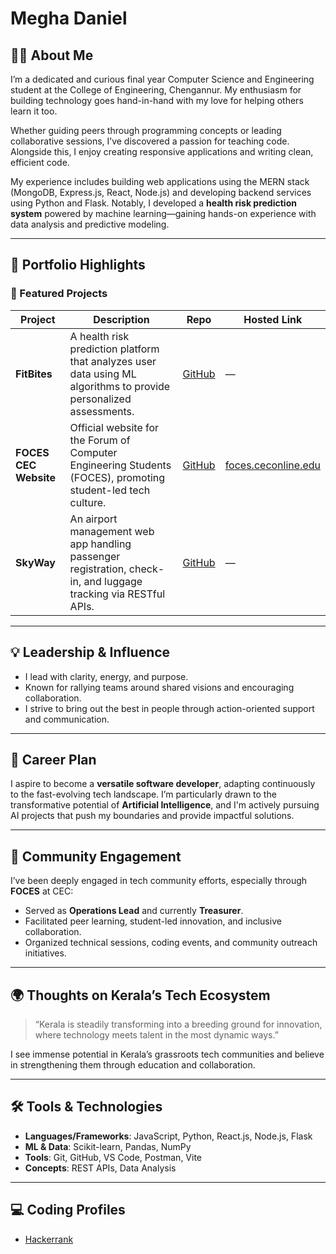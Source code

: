 # Megha Daniel

## 👩‍💻 About Me

I’m a dedicated and curious final year Computer Science and Engineering student at the College of Engineering, Chengannur. My enthusiasm for building technology goes hand-in-hand with my love for helping others learn it too.

Whether guiding peers through programming concepts or leading collaborative sessions, I’ve discovered a passion for teaching code. Alongside this, I enjoy creating responsive applications and writing clean, efficient code.

My experience includes building  web applications using the MERN stack (MongoDB, Express.js, React, Node.js) and developing backend services using Python and Flask. Notably, I developed a **health risk prediction system** powered by machine learning—gaining hands-on experience with data analysis and predictive modeling.

---

## 🚀 Portfolio Highlights

### 📌 Featured Projects

| Project        | Description                                                                                                                                           | Repo                                                                 | Hosted Link                                                             |
|----------------|-------------------------------------------------------------------------------------------------------------------------------------------------------|----------------------------------------------------------------------|------------------------------------------------------------------------|
| **FitBites**   | A health risk prediction platform that analyzes user data using ML algorithms to provide personalized assessments.                                   | [GitHub](https://github.com/MeghaDaniel04/diet_recommendation_project.git) | —                                                                      |
| **FOCES CEC Website** | Official website for the Forum of Computer Engineering Students (FOCES), promoting student-led tech culture.                               | [GitHub](https://github.com/Foces-core/Official_website_v3.git)     | [foces.ceconline.edu](https://foces.ceconline.edu/)                   |
| **SkyWay**     | An airport management web app handling passenger registration, check-in, and luggage tracking via RESTful APIs.                                      | [GitHub](https://github.com/MeghaDaniel04/Airport_Management.git)   | —                                                                      |

---

## 💡 Leadership & Influence

- I lead with clarity, energy, and purpose.
- Known for rallying teams around shared visions and encouraging collaboration.
- I strive to bring out the best in people through action-oriented support and communication.

---

## 🎯 Career Plan

I aspire to become a **versatile software developer**, adapting continuously to the fast-evolving tech landscape. I’m particularly drawn to the transformative potential of **Artificial Intelligence**, and I'm actively pursuing AI projects that push my boundaries and provide impactful solutions.

---

## 🌱 Community Engagement

I’ve been deeply engaged in tech community efforts, especially through **FOCES** at CEC:

- Served as **Operations Lead** and currently **Treasurer**.
- Facilitated peer learning, student-led innovation, and inclusive collaboration.
- Organized technical sessions, coding events, and community outreach initiatives.

---

## 🌍 Thoughts on Kerala’s Tech Ecosystem

> “Kerala is steadily transforming into a breeding ground for innovation, where technology meets talent in the most dynamic ways.”

I see immense potential in Kerala’s grassroots tech communities and believe in strengthening them through education and collaboration.

---

## 🛠️ Tools & Technologies

- **Languages/Frameworks**: JavaScript, Python, React.js, Node.js, Flask  
- **ML & Data**: Scikit-learn, Pandas, NumPy  
- **Tools**: Git, GitHub, VS Code, Postman, Vite  
- **Concepts**: REST APIs, Data Analysis  

---

## 💻 Coding Profiles

- [Hackerrank](https://www.hackerrank.com/profile/meghadaniel2004)
